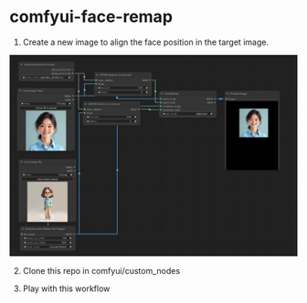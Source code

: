 # comfyui-face-remap

1. Create a new image to align the face position in the target image.

!['workflow'](example/workflow.png)

2. Clone this repo in comfyui/custom_nodes

3. Play with this workflow